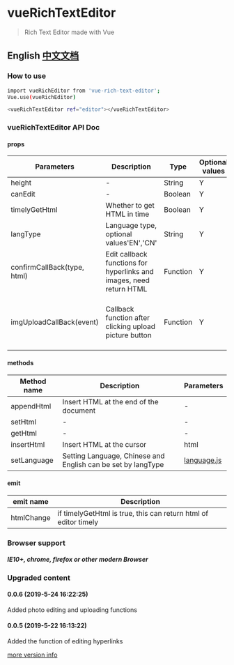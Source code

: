 # vueRichTextEditor

> Rich Text Editor made with Vue

## English [中文文档](https://github.com/ArchieHurry/vueRichTextEditor/blob/master/README_ZH.md)

### How to use

``` bash
import vueRichEditor from 'vue-rich-text-editor';
Vue.use(vueRichEditor)

<vueRichTextEditor ref="editor"></vueRichTextEditor>
```

### vueRichTextEditor API Doc

#### props

|Parameters|Description|Type|Optional values|Default value|
|----------|--------|----------|----------|----------|
|height|-|String|Y|'400px'|
|canEdit|-|Boolean|Y|true|
|timelyGetHtml|Whether to get HTML in time|Boolean|Y|false|
|langType|Language type, optional values'EN','CN'|String|Y|'EN'|
|confirmCallBack(type, html)|Edit callback functions for hyperlinks and images, need return HTML|Function|Y|return html|
|imgUploadCallBack(event)|Callback function after clicking upload picture button|Function|Y|Insert selected pictures in Base64 format|

#### methods

|Method name|Description|Parameters|
|----------|--------|----------|
|appendHtml|Insert HTML at the end of the document|-|
|setHtml|-|-|
|getHtml|-|-|
|insertHtml|Insert HTML at the cursor|html|
|setLanguage|Setting Language, Chinese and English can be set by langType|[language.js](https://github.com/ArchieHurry/vueRichEditor/tree/master/src/components/language.js)|

#### emit
|emit name|Description
|--------------|--------------|
|htmlChange|if timelyGetHtml is true, this can return html of editor timely|

### Browser support

##### IE10+, chrome, firefox or other modern Browser

### Upgraded content

#### 0.0.6 (2019-5-24 16:22:25)

Added photo editing and uploading functions

#### 0.0.5 (2019-5-22 16:13:22)

Added the function of editing hyperlinks

[more version info](https://github.com/ArchieHurry/vueRichTextEditor/blob/master/version.md)
